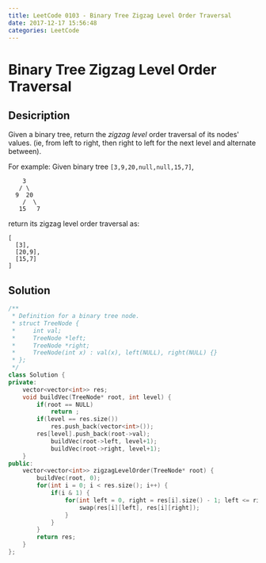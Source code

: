 ```yaml
---
title: LeetCode 0103 - Binary Tree Zigzag Level Order Traversal
date: 2017-12-17 15:56:48
categories: LeetCode
---
```

# Binary Tree Zigzag Level Order Traversal #

<!--more-->

## Desicription ##

Given a binary tree, return the *zigzag level* order traversal of its nodes' values. (ie, from left to right, then right to left for the next level and alternate between).

For example:
Given binary tree `[3,9,20,null,null,15,7]`,

```
    3
   / \
  9  20
    /  \
   15   7
```

return its zigzag level order traversal as:

```
[
  [3],
  [20,9],
  [15,7]
]
```

## Solution ##

```cpp
/**
 * Definition for a binary tree node.
 * struct TreeNode {
 *     int val;
 *     TreeNode *left;
 *     TreeNode *right;
 *     TreeNode(int x) : val(x), left(NULL), right(NULL) {}
 * };
 */
class Solution {
private:
    vector<vector<int>> res;
    void buildVec(TreeNode* root, int level) {
        if(root == NULL)
            return ;
        if(level == res.size())
            res.push_back(vector<int>());
        res[level].push_back(root->val);
            buildVec(root->left, level+1);
            buildVec(root->right, level+1);
    }
public:
    vector<vector<int>> zigzagLevelOrder(TreeNode* root) {
        buildVec(root, 0);
        for(int i = 0; i < res.size(); i++) {
            if(i & 1) {
                for(int left = 0, right = res[i].size() - 1; left <= right; left++, right--) {
                    swap(res[i][left], res[i][right]);
                }
            }
        }
        return res;
    }
};
```